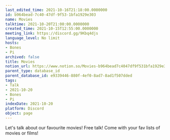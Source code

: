 ```yaml
---
last_edited_time: 2021-10-16T21:18:00.0000000
id: b964bead-7c40-47df-9f53-1bfa1929e303
name: Movies
talktime: 2021-10-20T21:00:00.0000000
created_time: 2021-10-15T12:55:00.0000000
meeting_link: https://discord.gg/9Kbq4djs
language_level: No limit
hosts:
- Bones
- Pi
archived: false
title: Movies
notion_url: https://www.notion.so/Movies-b964bead7c4047df9f531bfa1929e303
parent_type: database_id
parent_database_id: e9339446-880f-4ef0-8ad7-8ad1f507dded
tags:
- Talk
- 2021-10-20
- Bones
- Pi
indexDate: 2021-10-20
platform: Discord
object: page
---
```


Let's talk about our favourite movies!
Free talk! Come with your fav lists of movies or films!


